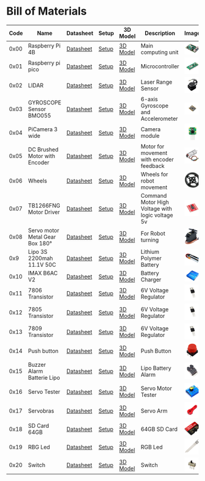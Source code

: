 <body>
    <h1>Bill of Materials</h1>
    <table>
        <thead>
            <tr>
                <th>Code</th>
                <th>Name</th>
                <th>Datasheet</th>
                <th>Setup</th>
                <th>3D Model</th>
                <th>Description</th>
                <th>Image</th>
            </tr>
        </thead>
        <tbody>
            <tr>
                <td data-label="Code">0x00</td>
                <td data-label="Name">Raspberry Pi 4B</td>
                <td data-label="Datasheet"><a href="https://github.com/DexterTaha/WRO-FE-2025-Mindcraft/tree/main/other/component%20Details/0x05-DC%20Brushed%20Motor%20with%20Encoder/Datasheet">Datasheet</a></td>
                <td data-label="Setup"><a href="https://github.com/DexterTaha/WRO-FE-2025-Mindcraft/tree/main/other/component%20Details/0x05-DC%20Brushed%20Motor%20with%20Encoder/Setup">Setup</a></td>
                <td data-label="3D Model"><a href="https://github.com/DexterTaha/WRO-FE-2025-Mindcraft/tree/main/other/component%20Details/0x00-Raspberry%20Pi%204B/3D%20Models">3D Model</a></td>
                <td data-label="Description">Main computing unit</td>
                <td data-label="Image"><img src="https://github.com/DexterTaha/WRO-FE-2024-Mindcraft-International/blob/94d52010db407ad0a1d92fda1c9abeead3c4f7cd/images/Raspberry%20pi%204B.png" height="auto" 
width="1500" alt="Raspberry"></td>
            </tr>
            <tr>
                <td data-label="Code">0x01</td>
                <td data-label="Name">Raspberry pi pico</td>
                <td data-label="Datasheet"><a href="https://github.com/DexterTaha/WRO-FE-2025-Mindcraft/tree/main/other/component%20Details/0x01-Raspberry%20pi%20pico/Datasheet">Datasheet</a></td>
                <td data-label="Setup"><a href="https://github.com/DexterTaha/WRO-FE-2025-Mindcraft/tree/main/other/component%20Details/0x01-Raspberry%20pi%20pico/Setup">Setup</a></td>
                <td data-label="3D Model"><a href="https://github.com/DexterTaha/WRO-FE-2025-Mindcraft/tree/main/other/component%20Details/0x01-Raspberry%20pi%20pico/3D%20Models">3D Model</a></td>
                <td data-label="Description">Microcontroller</td>
                <td data-label="Image"><img src="https://github.com/DexterTaha/WRO-FE-2025-Mindcraft/blob/e0ca3d18acca4e6c24058f27a92695fc994182f8/images/pico%20wh.png" height="auto" width="1000" alt="Arduino Nano"></td>
            </tr>
            <tr>
                <td data-label="Code">0x02</td>
                <td data-label="Name">LIDAR</td>
                <td data-label="Datasheet"><a href="https://github.com/DexterTaha/WRO-FE-2025-Mindcraft/tree/main/other/component%20Details/0x02-LIDAR/Datasheet">Datasheet</a></td>
                <td data-label="Setup"><a href="https://github.com/DexterTaha/WRO-FE-2025-Mindcraft/tree/main/other/component%20Details/0x02-LIDAR/Setup">Setup</a></td>
                <td data-label="3D Model"><a href="https://github.com/DexterTaha/WRO-FE-2025-Mindcraft/tree/main/other/component%20Details/0x02-LIDAR/3D%20Models">3D Model</a></td>
                <td data-label="Description">Laser Range Sensor</td>
                <td data-label="Image"><img src="https://github.com/DexterTaha/WRO-FE-2024-Mindcraft-International/blob/797552ba634ac775af451a20127c331770118177/images/LIDAR.png" height="auto" width="1000" alt="LIDAR"></td>
            </tr>
            <tr>
                <td data-label="Code">0x03</td>
                <td data-label="Name">GYROSCOPE Sensor BMO055</td>
                <td data-label="Datasheet"><a href="https://github.com/DexterTaha/WRO-FE-2025-Mindcraft/tree/main/other/component%20Details/0x03-GYROSCOPE%20Sensor%20BMO055/Datasheet">Datasheet</a></td>
                <td data-label="Setup"><a href="https://github.com/DexterTaha/WRO-FE-2025-Mindcraft/tree/main/other/component%20Details/0x03-GYROSCOPE%20Sensor%20BMO055/Setup">Setup</a></td>
                <td data-label="3D Model"><a href="https://github.com/DexterTaha/WRO-FE-2025-Mindcraft/tree/main/other/component%20Details/0x03-GYROSCOPE%20Sensor%20BMO055/3D%20Models">3D Model</a></td>
                <td data-label="Description">6-axis Gyroscope and Accelerometer</td>
                <td data-label="Image"><img src="https://github.com/DexterTaha/WRO-FE-2025-Mindcraft/blob/3292dd0671aa85c017197eddac3cbf1397f1297f/images/BNO055.png" height="auto" width="1000" alt="MPU6050"></td>
            </tr>
            <tr>
                <td data-label="Code">0x04</td>
                <td data-label="Name">PiCamera 3 wide</td>
                <td data-label="Datasheet"><a href="https://github.com/DexterTaha/WRO-FE-2025-Mindcraft/tree/main/other/component%20Details/0x04-PiCamera%203%20wide/Datasheet">Datasheet</a></td>
                <td data-label="Setup"><a href="https://github.com/DexterTaha/WRO-FE-2025-Mindcraft/tree/main/other/component%20Details/0x04-PiCamera%203%20wide/Setup">Setup</a></td>
                <td data-label="3D Model"><a href="https://github.com/DexterTaha/WRO-FE-2025-Mindcraft/tree/main/other/component%20Details/0x04-PiCamera%203%20wide/3D%20Models">3D Model</a></td>
                <td data-label="Description">Camera module</td>
                <td data-label="Image"><img src="https://github.com/DexterTaha/WRO-FE-2025-Mindcraft/blob/fea66e825d38112703e0e30803ce8288530d9e51/images/Picamera.png" height="auto" width="1000" alt="Camera"></td>
            </tr>
            <tr>
                <td data-label="Code">0x05</td>
                <td data-label="Name">DC Brushed Motor with Encoder</td>
                <td data-label="Datasheet"><a href="https://github.com/DexterTaha/WRO-FE-2024-Mindcraft-International/tree/84b82731468978746051cf060b159d2cc26e164f/other/component%20Details/0x06-DC%20Brushed%20Motor%20with%20encoder/Datasheet">Datasheet</a></td>
                <td data-label="Setup"><a href="https://github.com/DexterTaha/WRO-FE-2024-Mindcraft-International/tree/84b82731468978746051cf060b159d2cc26e164f/other/component%20Details/0x06-DC%20Brushed%20Motor%20with%20encoder/Setup">Setup</a></td>
                <td data-label="3D Model"><a href="https://github.com/DexterTaha/WRO-FE-2025-Mindcraft/tree/main/other/component%20Details/0x05-DC%20Brushed%20Motor%20with%20Encoder/3D%20Models">3D Model</a></td>
                <td data-label="Description">Motor for movement with encoder feedback</td>
                <td data-label="Image"><img src="https://github.com/DexterTaha/WRO-FE-2024-Mindcraft-International/blob/797552ba634ac775af451a20127c331770118177/images/Brushed%20motor.png" height="auto" width="1000" alt="DC Motor with Encoder"></td>
            </tr>
            <tr>
                <td data-label="Code">0x06</td>
                <td data-label="Name">Wheels</td>
                <td data-label="Datasheet"><a href="https://github.com/DexterTaha/WRO-FE-2025-Mindcraft/tree/main/other/component%20Details/0x06-Wheels/Datasheet">Datasheet</a></td>
                <td data-label="Setup"><a href="https://github.com/DexterTaha/WRO-FE-2025-Mindcraft/tree/main/other/component%20Details/0x06-Wheels/Setup">Setup</a></td>
                <td data-label="3D Model"><a href="https://github.com/DexterTaha/WRO-FE-2025-Mindcraft/tree/main/other/component%20Details/0x06-Wheels/3D%20Models">3D Model</a></td>
                <td data-label="Description">Wheels for robot movement</td>
                <td data-label="Image"><img src="https://github.com/DexterTaha/WRO-FE-2025-Mindcraft/blob/49b7ff127fd819d15639d48f7cce73234cc067bf/images/wheels.png" height="auto" width="1000" alt="Wheels"></td>
            </tr>
            <tr>
                <td data-label="Code">0x07</td>
                <td data-label="Name">TB1266FNG Motor Driver</td>
                <td data-label="Datasheet"><a href="https://github.com/DexterTaha/WRO-FE-2025-Mindcraft/tree/main/other/component%20Details/0x07-TB1266FNG%20Motor%20Driver/Datasheet">Datasheet</a></td>
                <td data-label="Setup"><a href="https://github.com/DexterTaha/WRO-FE-2025-Mindcraft/tree/main/other/component%20Details/0x07-TB1266FNG%20Motor%20Driver/Setup">Setup</a></td>
                <td data-label="3D Model"><a href="https://github.com/DexterTaha/WRO-FE-2025-Mindcraft/tree/main/other/component%20Details/0x07-TB1266FNG%20Motor%20Driver/3D%20Models">3D Model</a></td>
                <td data-label="Description">Command Motor High Voltage with logic voltage 5v</td>
                <td data-label="Image"><img src="https://github.com/DexterTaha/WRO-FE-2025-Mindcraft/blob/92a20cc2639826b5a55c2fd93658aea0b5cfd2f9/images/Motor%20Driver.png" height="auto" alt="Wheels"></td>
            </tr>
            <tr>
                <td data-label="Code">0x08</td>
                <td data-label="Name">Servo motor Metal Gear Box 180°</td>
                <td data-label="Datasheet"><a href="https://github.com/DexterTaha/WRO-FE-2025-Mindcraft/tree/main/other/component%20Details/0x08-Servo%20motor%20Metal%20Gear%20Box%20180%C2%B0/Datasheet">Datasheet</a></td>
                <td data-label="Setup"><a href="https://github.com/DexterTaha/WRO-FE-2025-Mindcraft/tree/main/other/component%20Details/0x08-Servo%20motor%20Metal%20Gear%20Box%20180%C2%B0/Setup">Setup</a></td>
                <td data-label="3D Model"><a href="https://github.com/DexterTaha/WRO-FE-2025-Mindcraft/tree/main/other/component%20Details/0x08-Servo%20motor%20Metal%20Gear%20Box%20180%C2%B0/3D%20Models">3D Model</a></td>
                <td data-label="Description">For Robot turning</td>
                <td data-label="Image"><img src="https://github.com/DexterTaha/WRO-FE-2024-Mindcraft-International/blob/67650b7d72705afa8f343d58dabc49bec869e66c/images/SERVO.png" height="auto" alt="Wheels"></td>
            </tr>
            <tr>
                <td>0x9</td>
                <td>Lipo 3S 2200mah 11.1V 50C</td>
                <td><a href="https://github.com/DexterTaha/WRO-FE-2025-Mindcraft/tree/main/other/component%20Details/0x09-Lipo%203S%202200mah%2011.1V%2050C/Setup">Datasheet</a></td>
                                <td data-label="Setup"><a href="https://github.com/DexterTaha/WRO-FE-2025-Mindcraft/tree/main/other/component%20Details/0x08-Servo%20motor%20Metal%20Gear%20Box%20180%C2%B0/Setup">Setup</a></td>
                <td><a href="https://github.com/DexterTaha/WRO-FE-2025-Mindcraft/tree/main/other/component%20Details/0x09-Lipo%203S%202200mah%2011.1V%2050C/3D%20Models">3D Model</a></td>
                <td>Lithium Polymer Battery</td>
                <td><img src="https://github.com/DexterTaha/WRO-FE-2024-Mindcraft-International/blob/797552ba634ac775af451a20127c331770118177/images/BATTERIE.png" height="auto" width="1000" alt="Lipo Battery" ></td>
            </tr>
            <tr>
                <td>0x10</td>
                <td>IMAX B6AC V2</td>
                <td><a href="https://github.com/DexterTaha/WRO-FE-2025-Mindcraft/tree/main/other/component%20Details/0x10-IMAX%20B6AC%20V2/Datasheet">Datasheet</a></td>
                <td><a href="https://github.com/DexterTaha/WRO-FE-2025-Mindcraft/tree/main/other/component%20Details/0x10-IMAX%20B6AC%20V2/Setup">Setup</a></td>
                <td><a href="https://github.com/DexterTaha/WRO-FE-2025-Mindcraft/tree/main/other/component%20Details/0x10-IMAX%20B6AC%20V2/3D%20Models">3D Model</a></td>
                <td>Battery Charger</td>
                <td><img src="https://github.com/DexterTaha/WRO-FE-2024-Mindcraft-International/blob/797552ba634ac775af451a20127c331770118177/images/B6AC1.png" height="auto" width="1000" alt="IMAX Charger"></td>
            </tr>
            <tr>
                <td>0x11</td>
                <td>7806 Transistor</td>
                <td><a href="https://github.com/DexterTaha/WRO-FE-2025-Mindcraft/tree/main/other/component%20Details/0x11-7806%20Transistor/Datasheet">Datasheet</a></td>
                <td><a href="https://github.com/DexterTaha/WRO-FE-2025-Mindcraft/tree/main/other/component%20Details/0x11-7806%20Transistor/Setup">Setup</a></td>
                <td><a href="https://github.com/DexterTaha/WRO-FE-2025-Mindcraft/tree/main/other/component%20Details/0x11-7806%20Transistor/3D%20Models">3D Model</a></td>
                <td>6V Voltage Regulator</td>
                <td><img src="https://github.com/DexterTaha/WRO-FE-2024-Mindcraft-International/blob/797552ba634ac775af451a20127c331770118177/images/TRANSISTORS.png" height="auto" width="1000" alt="7806 Transistor"></td>
            </tr>             
            <tr>
                <td>0x12</td>
                <td>7805 Transistor</td>
                <td><a href="https://github.com/DexterTaha/WRO-FE-2025-Mindcraft/tree/main/other/component%20Details/0x12-7805%20Transistor/Datasheet">Datasheet</a></td>
                <td><a href="https://github.com/DexterTaha/WRO-FE-2025-Mindcraft/tree/main/other/component%20Details/0x12-7805%20Transistor/Setup">Setup</a></td>
                <td><a href="https://github.com/DexterTaha/WRO-FE-2025-Mindcraft/tree/main/other/component%20Details/0x12-7805%20Transistor/3D%20Models">3D Model</a></td>
                <td>6V Voltage Regulator</td>
                <td><img src="https://github.com/DexterTaha/WRO-FE-2024-Mindcraft-International/blob/797552ba634ac775af451a20127c331770118177/images/TRANSISTORS.png" height="auto" width="1000" alt="7806 Transistor"></td>
            </tr>
            <tr>
                <td>0x13</td>
                <td>7809 Transistor</td>
                <td><a href="https://github.com/DexterTaha/WRO-FE-2025-Mindcraft/tree/main/other/component%20Details/0x13-7809%20Transistor/Datasheet">Datasheet</a></td>
                <td><a href="https://github.com/DexterTaha/WRO-FE-2025-Mindcraft/tree/main/other/component%20Details/0x13-7809%20Transistor/Setup">Setup</a></td>
                <td><a href="https://github.com/DexterTaha/WRO-FE-2025-Mindcraft/tree/main/other/component%20Details/0x13-7809%20Transistor/3D%20Models">3D Model</a></td>
                <td>6V Voltage Regulator</td>
                <td><img src="https://github.com/DexterTaha/WRO-FE-2024-Mindcraft-International/blob/797552ba634ac775af451a20127c331770118177/images/TRANSISTORS.png" height="auto" width="1000" alt="7806 Transistor"></td>
            </tr>
            <tr>
                <td>0x14</td>
                <td>Push button</td>
                <td><a href="https://github.com/DexterTaha/WRO-FE-2025-Mindcraft/tree/main/other/component%20Details/0x14-Push%20button/Datasheet">Datasheet</a></td>
                <td><a href="https://github.com/DexterTaha/WRO-FE-2025-Mindcraft/tree/main/other/component%20Details/0x14-Push%20button/Setup">Setup</a></td>
                <td><a href="https://github.com/DexterTaha/WRO-FE-2025-Mindcraft/tree/main/other/component%20Details/0x14-Push%20button/3D%20Models">3D Model</a></td>
                <td>Push Button</td>
                <td><img src="https://github.com/DexterTaha/WRO-FE-2025-Mindcraft/blob/575f0d8f996cfef9ff769139a33f20e246797bd0/images/Push%20button.png" height="auto" width="1000" alt="Switch"></td>
            </tr>
            <tr>
                <td>0x15</td>
                <td>Buzzer Alarm Batterie Lipo</td>
                <td><a href="https://github.com/DexterTaha/WRO-FE-2025-Mindcraft/tree/main/other/component%20Details/0x15-Buzzer%20Alarm%20Batterie%20Lipo/Datasheet">Datasheet</a></td>
                <td><a href="https://github.com/DexterTaha/WRO-FE-2025-Mindcraft/tree/main/other/component%20Details/0x15-Buzzer%20Alarm%20Batterie%20Lipo/Setup">Setup</a></td>
                <td><a href="https://github.com/DexterTaha/WRO-FE-2025-Mindcraft/tree/main/other/component%20Details/0x15-Buzzer%20Alarm%20Batterie%20Lipo/3D%20Models">3D Model</a></td>
                <td>Lipo Battery Alarm</td>
                <td><img src="https://github.com/DexterTaha/WRO-FE-2024-Mindcraft-International/blob/797552ba634ac775af451a20127c331770118177/images/livo%20battery%20level%20sensor.png" height="auto" width="1000" alt="Buzzer Alarm"></td>
            </tr>
            <tr>
                <td>0x16</td>
                <td>Servo Tester</td>
                <td><a href="https://github.com/DexterTaha/WRO-FE-2025-Mindcraft/tree/main/other/component%20Details/0x16-Servo%20Tester/Datasheet">Datasheet</a></td>
                <td><a href="https://github.com/DexterTaha/WRO-FE-2025-Mindcraft/tree/main/other/component%20Details/0x16-Servo%20Tester/Setup">Setup</a></td>
                <td><a href="https://github.com/DexterTaha/WRO-FE-2025-Mindcraft/tree/main/other/component%20Details/0x16-Servo%20Tester/3D%20Models">3D Model</a></td>
                <td>Servo Motor Tester</td>
                <td><img src="https://github.com/DexterTaha/WRO-FE-2024-Mindcraft-International/blob/4c209b5711322504d4969d14073aa15a5130b8df/images/pwm.png" height="auto" width="1000" alt="Servo Tester"></td>
            </tr>
            <tr>
                <td>0x17</td>
                <td>Servobras</td>
                <td><a href="https://github.com/DexterTaha/WRO-FE-2025-Mindcraft/tree/main/other/component%20Details/0x17-Servobras/Datasheet">Datasheet</a></td>
                <td><a href="https://github.com/DexterTaha/WRO-FE-2025-Mindcraft/tree/main/other/component%20Details/0x17-Servobras/Setup">Setup</a></td>
                <td><a href="https://github.com/DexterTaha/WRO-FE-2025-Mindcraft/tree/main/other/component%20Details/0x17-Servobras/3D%20Models">3D Model</a></td>
                <td>Servo Arm</td>
                <td><img src="https://github.com/DexterTaha/WRO-FE-2024-Mindcraft-International/blob/4c209b5711322504d4969d14073aa15a5130b8df/images/SERVOBRAS.png" height="auto"></td>
            </tr>
            <tr>
                <td>0x18</td>
                <td>SD Card 64GB</td>
                <td><a href="https://github.com/DexterTaha/WRO-FE-2025-Mindcraft/tree/main/other/component%20Details/0x18-SD%20card%2064GB/Datasheet">Datasheet</a></td>
                <td><a href="https://github.com/DexterTaha/WRO-FE-2025-Mindcraft/tree/main/other/component%20Details/0x18-SD%20card%2064GB/Setup">Setup</a></td>
                <td><a href="https://github.com/DexterTaha/WRO-FE-2025-Mindcraft/tree/main/other/component%20Details/0x18-SD%20card%2064GB/3D%20Models">3D Model</a></td>
                <td>64GB SD Card</td>
                <td><img src="https://github.com/DexterTaha/WRO-FE-2024-Mindcraft-International/blob/069266dcb97c8694b2de51c4d2f10cfe2f28b0b3/images/MEMORY-CARD.png" height="auto" width="1000" alt="SD Card"></td>
            </tr>
            <tr>
                <td>0x19</td>
                <td>RBG Led</td>
                <td><a href="https://github.com/DexterTaha/WRO-FE-2025-Mindcraft/tree/main/other/component%20Details/0x19-RBG%20Led/Datasheet">Datasheet</a></td>
                <td><a href="https://github.com/DexterTaha/WRO-FE-2025-Mindcraft/tree/main/other/component%20Details/0x18-SD%20card%2064GB/Setup">Setup</a></td>
                <td><a href="https://github.com/DexterTaha/WRO-FE-2025-Mindcraft/tree/main/other/component%20Details/0x19-RBG%20Led/3D%20Models">3D Model</a></td>
                <td>RGB Led</td>
                <td><img src="https://github.com/DexterTaha/WRO-FE-2025-Mindcraft/blob/8c57d1b0ce763fbbdc015b63e02a094686d0da0b/images/RGB%20led.png" height="auto" width="1000" alt="RBG Led"></td>
            </tr>
            <tr>
                <td>0x20</td>
                <td>Switch</td>
                <td><a href="https://github.com/DexterTaha/WRO-FE-2025-Mindcraft/tree/main/other/component%20Details/0x20-Switch/Datasheet">Datasheet</a></td>
                <td><a href="https://github.com/DexterTaha/WRO-FE-2025-Mindcraft/tree/main/other/component%20Details/0x20-Switch/Setup">Setup</a></td>
                <td><a href="https://github.com/DexterTaha/WRO-FE-2025-Mindcraft/tree/main/other/component%20Details/0x20-Switch/3D%20Models">3D Model</a></td>
                <td>Switch</td>
                <td><img src="https://github.com/DexterTaha/WRO-FE-2025-Mindcraft/blob/66f749f66114f576520b85acc3fdf5edb1f33ee6/images/Switch.png" height="auto" width="1000" alt="Switch"></td>
            </tr>  
        </tbody>
    </table>
</body>
</html>
